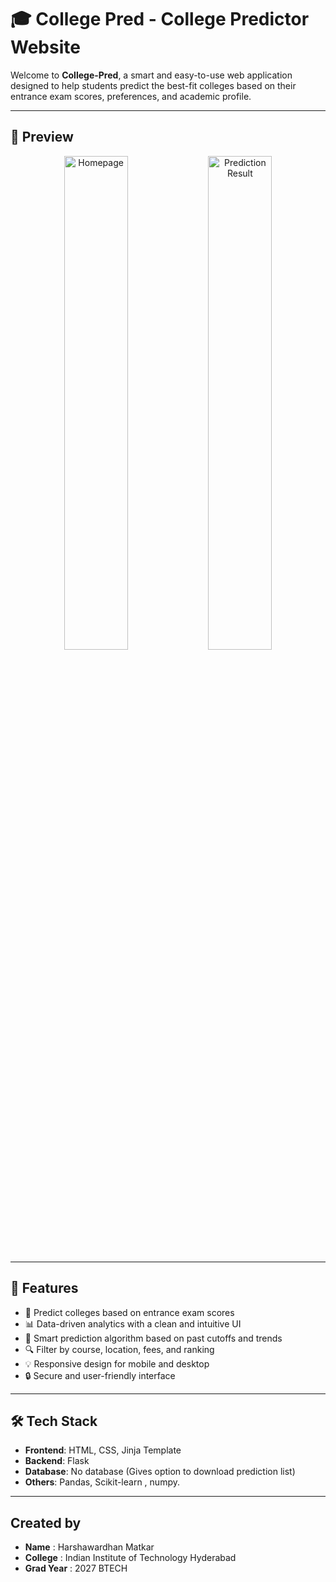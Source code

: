 # 🎓 College Pred - College Predictor Website

Welcome to **College-Pred**, a smart and easy-to-use web application designed to help students predict the best-fit colleges based on their entrance exam scores, preferences, and academic profile.

---

## 📸 Preview

<!-- Add screenshots or GIFs of your website UI here -->
<p align="center">
  <img src="https://i.postimg.cc/yNdGB8KR/Screenshot-2025-04-14-181355.png" alt="Homepage" width="45%" />
  <img src="https://i.postimg.cc/YC2nfChP/image.png" alt="Prediction Result" width="45%" />
</p>


---

## 🚀 Features

- 🎯 Predict colleges based on entrance exam scores
- 📊 Data-driven analytics with a clean and intuitive UI
- 🧠 Smart prediction algorithm based on past cutoffs and trends
- 🔍 Filter by course, location, fees, and ranking
- 💡 Responsive design for mobile and desktop
- 🔒 Secure and user-friendly interface

---

## 🛠️ Tech Stack

- **Frontend**: HTML, CSS, Jinja Template
- **Backend**: Flask 
- **Database**: No database (Gives option to download prediction list)
- **Others**: Pandas, Scikit-learn , numpy.

---

## Created by 
- **Name** : Harshawardhan Matkar
- **College** : Indian Institute of Technology Hyderabad
- **Grad Year** : 2027 BTECH



